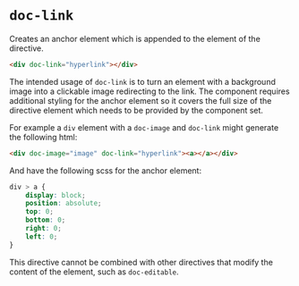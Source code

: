 # `doc-link`

Creates an anchor element which is appended to the element of the directive.

```html
<div doc-link="hyperlink"></div>
```

The intended usage of `doc-link` is to turn an element with a background image into a clickable image redirecting to the link.
The component requires additional styling for the anchor element so it covers the full size of the directive element which needs to be provided by the component set.

For example a `div` element with a `doc-image` and `doc-link` might generate the following html:

```html
<div doc-image="image" doc-link="hyperlink"><a></a></div>
```

And have the following scss for the anchor element:

```scss
div > a {
    display: block;
    position: absolute;
    top: 0;
    bottom: 0;
    right: 0;
    left: 0;
}
```

This directive cannot be combined with other directives that modify the content of the element, such as `doc-editable`.
